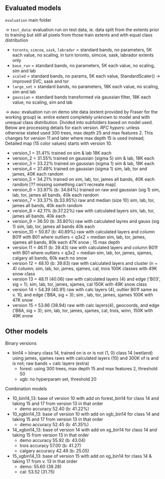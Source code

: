 ## Evaluated models

`evaluation` main folder

&rarr; `test_data`: evaluation run on test data, ie. data split from the extents prior to training but still all pixels from those train extents and with equal class distribution

- `toronto`, `simcoe`, `sask`, `labrador` = standard bands, no parameters, 5K each value, no scaling, in turn toronto, simcoe, sask, labrador extents only
- `base_run` = standard bands, no parameters, 5K each value, no scaling, sim and lab
- `scaled` = standard bands, no params, 5K each value, StandardScaler() -> improved SVC, sask and tor
- `large_set` = standard bands, no parameters, 18K each value, no scaling, sim and lab
- `gaussian` = standard bands transformed via gaussian filter, 18K each value, no scaling, sim and lab

&rarr; `demo`: evaluation run on demo site data (extent provided by Fraser for the working group) ie. entire extent completely unknown to model and with unequal class distribution. Divided into subfolders based on model used. Below are processing details for each version. *RFC hypers:* unless otherwise stated used 300 trees, max depth 25 and max features 2. This changes for version 11 and later where max depth 15 is used instead; Detailed map (15 color values) starts with version 10.
- version_1 = 31.41% trained on sim & lab 18K each
- version_2 =  31.55% trained on gaussian (sigma 5) sim & lab, 18K each
- version_3 = 33.22% trained on gaussian (sigma 1) sim & lab, 18K each
- version_4 = 37.49% trained on gaussian (sigma 1) sim, lab, tor and james, 40K each random
- version_5 = 34.21% trained on sim, lab, tor, james all bands, 40K each random [?? missing something can't recreate map]
- version_6 = 33.97% (b: 34.84%) trained on raw and gaussian (sig 1) sim, lab, tor, james all bands, 40k each random
- version_7 = 33.37% (b:33.95%) raw and median (size 10) sim, lab, tor, james all bands, 40k each random
- version_8 = 42.11% (b:37.22%) raw with calculated layers sim, lab, tor, james all bands, 40k each
- version_9 = 36.50 (b: 35.80%) raw with calculated layres and gauss (sig 1) sim, lab, tor, james all bands 40k each
- version_10 = 50.87 (b: 40.89%) raw with calculated layers and column B01f with B01 where outliers < q3x2 = median sim, lab, tor, james, sjames all bands, 80k each 47K snow ; 15 max depth
- version 11 = 46.11 (b: 39.43) raw with calculated layers and column B01f with B01 where outliers < q3x2 = median sim, lab, tor, james, sjames, calgary all bands, 60k each no snow
- version 12 = 48.10 (b: 39.83) raw with calculated layers and cluster (n = 4) column; sim, lab, tor, james, sjames, cal, trois 100K classes with 49K snow class
- version 13 = 48.11 (40.06) raw with calculated layers (4) and edge ('B03', sig = 1); sim, lab, tor, james, sjames, cal 150K with 49K snow class
- version 14 = 54.39 (40.91) raw with calc layers (4), outlier B01f same as v. 10, and edge ('B8A, sig = 3); sim , lab, tor, james, sjames 100K with 47K snow
- version 15 = 53.86 (38.94) raw with calc layers(4), geocoords, and edge ('B8A, sig = 3); sim, lab, tor, james, sjames, cal, trois, winn, 150K with 49K snow

## Other models

Binary versions
- bin14 = binary class 14, trained on is or is not (1, 0) class 14 (wetland) using james, sjames raws with calculated layers (10) and 300K of is and is not; raw bands + calc layers (extra)
    - forest: using 300 trees, max depth 15 and max features 2, threshold 50
    - xgb: no hyperparam set, threshold 20

Combination models
- 10_bin14_13: base of version 10 with add on forest_bin14 for class 14 and taking 15 and 17 from version 13 in that order
    - demo accuracy 52.40 (b: 41.22%)
- 10_xgbin14_13: base of version 10 with add on xgb_bin14 for class 14 and taking 15 and 17 from version 13 in that order
    - demo accuracy 52.45 (b: 41.35%)
- 14_xgbin14_13: base of version 14 with add on xg_bin14 for class 14 and taking 15 from version 13 in that order
    - demo accuracy 55.92 (b: 43.04)
    - trois accuracy 57.00 (b: 41.27)
    - calgary accuracy 42.49 (b: 25.05)
- 15_xgbin14_13: base of version 15 with add on xg_bin14 for class 14 & taking 17 from v. 13 in that order
    - demo: 55.60 (38.28)
    - cal: 53.52 (31.75)
    
    